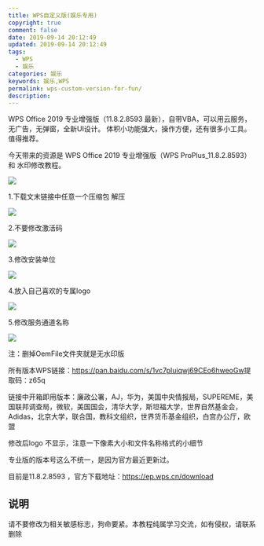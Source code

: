 ```yaml
---
title: WPS自定义版(娱乐专用)
copyright: true
comment: false
date: 2019-09-14 20:12:49
updated: 2019-09-14 20:12:49
tags:
  - WPS
  - 娱乐
categories: 娱乐
keywords: 娱乐,WPS
permalink: wps-custom-version-for-fun/
description:
---
```

WPS Office 2019 专业增强版（11.8.2.8593 最新），自带VBA，可以用云服务，无广告，无弹窗，全新UI设计。 体积小功能强大，操作方便，还有很多小工具。值得推荐。

今天带来的资源是 WPS Office 2019 专业增强版（WPS ProPlus_11.8.2.8593）和 水印修改教程。

<!-- more -->

![](/images/WPS自定义版-装逼专用/006yt1Omgy1g0r5725x3hj30qa0h1ton.jpg)

1.下载文末链接中任意一个压缩包 解压

![](/images/WPS自定义版-装逼专用/1.png)

2.不要修改激活码

![](/images/WPS自定义版-装逼专用/2.png)

3.修改安装单位

![](/images/WPS自定义版-装逼专用/3.png)

4.放入自己喜欢的专属logo

![](/images/WPS自定义版-装逼专用/4.png)

5.修改服务通道名称

![](/images/WPS自定义版-装逼专用/5.png)

注：删掉OemFile文件夹就是无水印版

所有版本WPS链接：<https://pan.baidu.com/s/1vc7pIuiqwj69CEo6hweoGw>提取码：z65q

链接中开箱即用版本：廉政公署，AJ，华为，美国中央情报局，SUPEREME，美国联邦调查局，微软，美国国会，清华大学，斯坦福大学，世界自然基金会，Adidas，北京大学，联合国，教科文组织，世界货币基金组织，白宫办公厅，欧盟

修改后logo 不显示，注意一下像素大小和文件名称格式的小细节  

专业版的版本号这么不统一，是因为官方最近更新过。

目前是11.8.2.8593  ，官方下载地址：<https://ep.wps.cn/download>

## 说明

请不要修改为相关敏感标志，狗命要紧。本教程纯属学习交流，如有侵权，请联系删除
